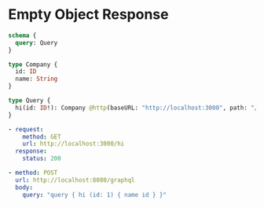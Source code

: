 # Empty Object Response

```graphql @server
schema {
  query: Query
}

type Company {
  id: ID
  name: String
}

type Query {
  hi(id: ID!): Company @http(baseURL: "http://localhost:3000", path: "/hi")
}
```

```yml @mock
- request:
    method: GET
    url: http://localhost:3000/hi
  response:
    status: 200
```

```yml @test
- method: POST
  url: http://localhost:8080/graphql
  body:
    query: "query { hi (id: 1) { name id } }"
```
